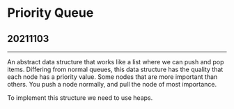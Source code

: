 # Priority Queue

## 20211103

---

An abstract data structure that works like a list where we can push and pop items. Differing from normal queues,
this data structure has the quality that each node has a priority value. Some nodes that are more important than
others. You push a node normally, and pull the node of most importance.

To implement this structure we need to use heaps.
